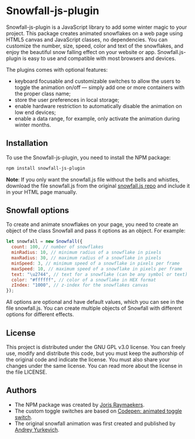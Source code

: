 # Snowfall-js-plugin

Snowfall-js-plugin is a JavaScript library to add some winter magic to your project. This package creates animated snowflakes on a web page using HTML5 canvas and JavaScript classes, no dependencies. You can customize the number, size, speed, color and text of the snowflakes, and enjoy the beautiful snow falling effect on your website or app. Snowfall.js-plugin is easy to use and compatible with most browsers and devices.

The plugins comes with optional features:

- keyboard focusable and customizable switches to allow the users to toggle the animation on/off — simply add one or more containers with the proper class name;
- store the user preferences in local storage;
- enable hardware restriction to automatically disable the animation on low end devices;
- enable a data range, for example, only activate the animation during winter months.

## Installation

To use the Snowfall-js-plugin, you need to install the NPM package:

```bash
npm install snowfall-js-plugin
```

**Note**: If you only want the snowfall.js file without the bells and whistles, download the file snowfall.js from the original [snowfall.js repo](https://github.com/Andrey-1988-dev/snowfall-js) and include it in your HTML page manually.

## Snowfall options

To create and animate snowflakes on your page, you need to create an object of the class Snowfall and pass it options as an object. For example:

```javascript
let snowfall = new Snowfall({
  count: 100, // number of snowflakes
  minRadius: 10, // minimum radius of a snowflake in pixels
  maxRadius: 30, // maximum radius of a snowflake in pixels
  minSpeed: 3, // minimum speed of a snowflake in pixels per frame
  maxSpeed: 10, // maximum speed of a snowflake in pixels per frame
  text: "\u2744", // text for a snowflake (can be any symbol or text)
  color: "#ffffff", // color of a snowflake in HEX format
  zIndex: "1000", // z-index for the snowflakes canvas
});
```

All options are optional and have default values, which you can see in the file snowfall.js. You can create multiple objects of Snowfall with different options for different effects.

## License

This project is distributed under the GNU GPL v3.0 license. You can freely use, modify and distribute this code, but you must keep the authorship of the original code and indicate the license. You must also share your changes under the same license. You can read more about the license in the file LICENSE.

## Authors

- The NPM package was created by [Joris Raymaekers](https://liondigits.com "Lion Digits").
- The custom toggle switches are based on [Codepen: animated toggle switch](https://codepen.io/jorishr/pen/xxxPPLP "Codepen Joris Raymaekers").
- The original snowfall animation was first created and published by [Andrey Yurkevich](https://github.com/Andrey-1988-dev "Andrey Yurkevich").
